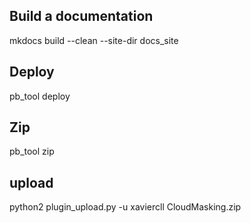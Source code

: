 
## Build a documentation
mkdocs build --clean --site-dir docs_site

## Deploy
pb_tool deploy

## Zip
pb_tool zip

## upload
python2 plugin_upload.py -u xaviercll CloudMasking.zip
